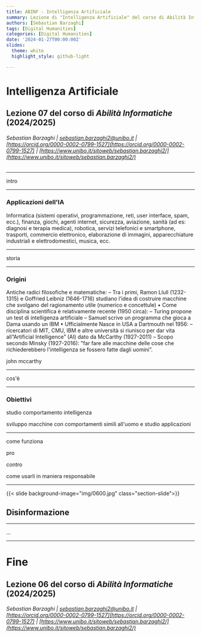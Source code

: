 ```yaml
---
title: ABINF - Intelligenza Artificiale
summary: Lezione di "Intelligenza Artificiale" del corso di Abilità Informatiche per i Beni Culturali
authors: [Sebastian Barzaghi]
tags: [Digital Humanities]
categories: [Digital Humanities]
date: '2024-01-27T00:00:00Z'
slides:
  theme: white
  highlight_style: github-light

---
```


# Intelligenza Artificiale

## Lezione 07 del corso di _Abilità Informatiche_ (2024/2025)

###### Sebastian Barzaghi | [sebastian.barzaghi2@unibo.it](mailto:sebastian.barzaghi2@unibo.it) | [https://orcid.org/0000-0002-0799-1527](https://orcid.org/0000-0002-0799-1527) | [https://www.unibo.it/sitoweb/sebastian.barzaghi2/](https://www.unibo.it/sitoweb/sebastian.barzaghi2/)

---

intro

---

### Applicazioni dell'IA

Informatica (sistemi operativi,
programmazione, reti, user interface, spam, ecc.), finanza, giochi,
agenti internet, sicurezza, aviazione, sanità (ad es: diagnosi e
terapia medica), robotica, servizi telefonici e smartphone,
trasporti, commercio elettronico, elaborazione di immagini,
apparecchiature industriali e elettrodomestici, musica, ecc.

---

storia

---

### Origini

Antiche radici filosofiche e matematiche:
– Tra i primi, Ramon Llull (1232-1315) e Goffried Leibniz
(1646-1716) studiano l’idea di costruire macchine che svolgano
del ragionamento utile (numerico e concettule)
• Come disciplina scientifica è relativamente recente (1950 circa):
– Turing propone un test di intelligenza artificiale
– Samuel scrive un programma che gioca a Dama usando un IBM
• Ufficialmente Nasce in USA a Dartmouth nel 1956:
– ricercatori di MIT, CMU, IBM e altre università si riunisco per dar
vita all“Artificial Intelligence” (AI) dato da McCarthy (1927-2011)
– Scopo secondo Minsky (1927-2016): "far fare alle macchine delle
cose che richiederebbero l'intelligenza se fossero fatte dagli uomini”.

john mccarthy

---

cos'è

---

### Obiettivi

studio comportamento intelligenza

sviluppo macchine con comportamenti simili all'uomo e studio applicazioni



---

come funziona

pro

contro

come usarli in maniera responsabile

---

{{< slide background-image="img/0600.jpg" class="section-slide">}}

<div class="dark-overlay"></div>

## Disinformazione

<!--
Photo by <a href="https://unsplash.com/@visuals?utm_content=creditCopyText&utm_medium=referral&utm_source=unsplash">visuals</a> on <a href="https://unsplash.com/photos/gray-and-black-cat-sketch-2TS23o0-pUc?utm_content=creditCopyText&utm_medium=referral&utm_source=unsplash">Unsplash</a>
-->

---

...

---

# Fine

## Lezione 06 del corso di _Abilità Informatiche_ (2024/2025)

###### Sebastian Barzaghi | [sebastian.barzaghi2@unibo.it](mailto:sebastian.barzaghi2@unibo.it) | [https://orcid.org/0000-0002-0799-1527](https://orcid.org/0000-0002-0799-1527) | [https://www.unibo.it/sitoweb/sebastian.barzaghi2/](https://www.unibo.it/sitoweb/sebastian.barzaghi2/)